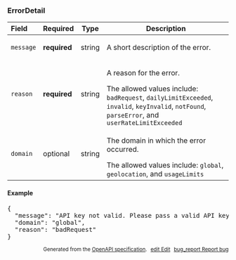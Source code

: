 <!--- This is a generated file, do not edit! -->
<!--- [START maps_http_schema_errordetail] -->
<h3 class="schema-object" id="ErrorDetail">ErrorDetail</h3>

| Field     | Required     | Type   | Description                                                                                                                                                                                                                                                |
| :-------- | ------------ | ------ | ---------------------------------------------------------------------------------------------------------------------------------------------------------------------------------------------------------------------------------------------------------- |
| `message` | **required** | string | <div class="nonref-property-description"><p>A short description of the error.</p></div>                                                                                                                                                                    |
| `reason`  | **required** | string | <div class="nonref-property-description"><p>A reason for the error.</p><div class="notranslate">The allowed values include: `badRequest`, `dailyLimitExceeded`, `invalid`, `keyInvalid`, `notFound`, `parseError`, and `userRateLimitExceeded`</div></div> |
| `domain`  | optional     | string | <div class="nonref-property-description"><p>The domain in which the error occurred.</p><div class="notranslate">The allowed values include: `global`, `geolocation`, and `usageLimits`</div></div>                                                         |

<h4 class="schema-object-example" id="ErrorDetail-example">Example</h4>

<pre class="notranslate lang-json prettyprint">{
  "message": "API key not valid. Please pass a valid API key.",
  "domain": "global",
  "reason": "badRequest"
}</pre>

<p style="text-align: right; font-size: smaller;">Generated from the <a class="gc-analytics-event" data-category="GMP" data-label="openapi-github" href="https://github.com/googlemaps/openapi-specification" title="Google Maps Platform OpenAPI Specification" class="external">OpenAPI specification</a>.
<a class="gc-analytics-event" data-category="GMP" data-label="openapi-github-maps-http-schema-errordetail" data-action="edit" style="margin-left: 5px;" href="https://github.com/googlemaps/openapi-specification/blob/main/specification/schemas/ErrorDetail.yml" title="Edit on GitHub"><span class="material-icons">edit</span> Edit</a>
<a class="gc-analytics-event" data-category="GMP" data-label="openapi-github-maps-http-schema-errordetail" data-action="bug" style="margin-left: 5px;" href="https://github.com/googlemaps/openapi-specification/issues/new?assignees=&labels=type%3A+bug%2C+triage+me&template=bug_report.md&title=[schemas] Bug - ErrorDetail" title="File bug for schemas on GitHub"><span class="material-icons">bug_report</span> Report bug</a>
</p>

<!--- [END maps_http_schema_errordetail] -->
